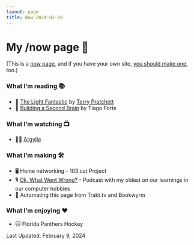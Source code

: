 ```yaml
---
layout: page
title: Now 2024-02-09
---
```


# My /now page 📆

(This is a [now page](https://nownownow.com/about), and if you have your own site, [you should make one](https://nownownow.com/about), too.)

### What I’m reading 📚


- 🧳 [The Light Fantastic](https://www.goodreads.com/book/show/34506.The_Light_Fantastic) by [Terry Pratchett](https://www.goodreads.com/author/show/1654.Terry_Pratchett)
- 🧠 [Building a Second Brain](https://www.buildingasecondbrain.com/book) by Tiago Forte


### What I’m watching 📺

- 🕵️‍♂️ [Argylle](https://www.themoviedb.org/movie/848538-argylle) 

### What I’m making 🛠️

- 🖥️ Home networking - 103.cat Project
- 🎙️ [Ok, What Went Wrong?](https://www.okwhatwentwrong.com) - Podcast with my oldest on our learnings in our computer hobbies
- 🤖 Automating this page from Trakt.tv and Bookwyrm

### What I’m enjoying ♥️

- 🐱 Florida Panthers Hockey

Last Updated: February 9, 2024
